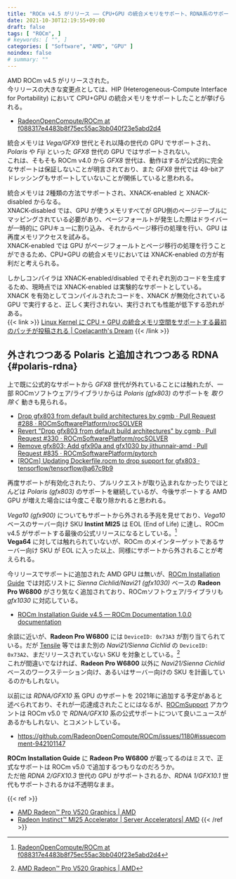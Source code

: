 ```yaml
---
title: "ROCm v4.5 がリリース ―― CPU+GPU の統合メモリをサポート、RDNA系のサポートは v5.0 に？"
date: 2021-10-30T12:19:55+09:00
draft: false
tags: [ "ROCm", ]
# keywords: [ "", ]
categories: [ "Software", "AMD", "GPU" ]
noindex: false
# summary: ""
---
```


AMD ROCm v4.5 がリリースされた。  
今リリースの大きな変更点としては、HIP (Heterogeneous-Compute Interface for Portability) において CPU+GPU の統合メモリをサポートしたことが挙げられる。  

 * [RadeonOpenCompute/ROCm at f088317e4483b8f75ec55ac3bb040f23e5abd2d4](https://github.com/RadeonOpenCompute/ROCm/tree/f088317e4483b8f75ec55ac3bb040f23e5abd2d4)

統合メモリは *Vega/GFX9* 世代とそれ以降の世代の GPU でサポートされ、*Polaris* や *Fiji* といった *GFX8* 世代の GPU ではサポートされない。  
これは、そもそも ROCm v4.0 から *GFX8* 世代は、動作はするが公式的に完全なサポートは保証しないことが明言されており、また *GFX8* 世代では 49-bitアドレッシングもサポートしていないことが関係していると思われる。  

統合メモリは 2種類の方法でサポートされ、XNACK-enabled と XNACK-disabled からなる。  
XNACK-disabled では、GPU が使うメモリすべてが GPU側のページテーブルにマッピングされている必要があり、ページフォールトが発生した際はドライバーが一時的に GPUキューに割り込み、それからページ移行の処理を行い、GPU は再度メモリアクセスを試みる。  
XNACK-enabled では GPU がページフォールトとページ移行の処理を行うことができるため、CPU+GPU の統合メモリにおいては XNACK-enabled の方が有利だと考えられる。  

しかしコンパイラは XNACK-enabled/disabled でそれぞれ別のコードを生成するため、現時点では XNACK-enabled は実験的なサポートとしている。  
XNACK を有効としてコンパイルされたコードを、XNACK が無効化されている GPU で実行すると、正しく実行されない、実行されても性能が低下する恐れがある。  
{{< link >}} [Linux Kernel に CPU + GPU の統合メモリ空間をサポートする最初のパッチが投稿される | Coelacanth's Dream](/posts/2021/01/07/add-svm-to-amdgpu-kfd/) {{< /link >}}

## 外されつつある Polaris と追加されつつある RDNA {#polaris-rdna}

上で既に公式的なサポートから *GFX8* 世代が外れていることには触れたが、一部 ROCmソフトウェア/ライブラリからは *Polaris (gfx803)* のサポートを *取り除く* 動きも見られる。  

 * [Drop gfx803 from default build architectures by cgmb · Pull Request #288 · ROCmSoftwarePlatform/rocSOLVER](https://github.com/ROCmSoftwarePlatform/rocSOLVER/pull/288)
 * [Revert "Drop gfx803 from default build architectures" by cgmb · Pull Request #330 · ROCmSoftwarePlatform/rocSOLVER](https://github.com/ROCmSoftwarePlatform/rocSOLVER/pull/330)
 * [Remove gfx803; Add gfx90a and gfx1030 by jithunnair-amd · Pull Request #835 · ROCmSoftwarePlatform/pytorch](https://github.com/ROCmSoftwarePlatform/pytorch/pull/835)
 * [[ROCm] Updating Dockerfile.rocm to drop support for gfx803 · tensorflow/tensorflow@a67c9b9](https://github.com/tensorflow/tensorflow/commit/a67c9b9a30815f7d602eb10563d1831e5863e062)

再度サポートが有効化されたり、プルリクエストが取り込まれなかったりでほとんどは *Polaris (gfx803)* のサポートを継続しているが、今後サポートする AMD GPU が増えた場合には今度こそ取り除かれると思われる。  

*Vega10 (gfx900)* についてもサポートから外される予兆を見せており、*Vega10* ベースのサーバー向け SKU **Instint MI25** は EOL (End of Life) に達し、ROCm v4.5 がサポートする最後の公式リリースになるとしている。[^mi25-eol]  
**Vega64** に対しては触れられていないが、ROCm のメインターゲットであるサーバー向け SKU が EOL に入った以上、同様にサポートから外されることが考えられる。  

[^mi25-eol]: [RadeonOpenCompute/ROCm at f088317e4483b8f75ec55ac3bb040f23e5abd2d4](https://github.com/RadeonOpenCompute/ROCm/tree/f088317e4483b8f75ec55ac3bb040f23e5abd2d4#Deprecations)

今リリースでサポートに追加された AMD GPU は無いが、[ROCm Installation Guide](https://rocmdocs.amd.com/en/latest/Installation_Guide/Installation_new.html) では対応リストに *Sienna Cichlid/Navi21 (gfx1030)* ベースの **Radeon Pro W6800** がさり気なく追加されており、ROCmソフトウェア/ライブラリも *gfx1030* に対応している。  

 * [ROCm Installation Guide v4.5 — ROCm Documentation 1.0.0 documentation](https://rocmdocs.amd.com/en/latest/Installation_Guide/Installation_new.html#confirm-you-have-a-rocm-capable-gpu)

余談に近いが、**Radeon Pro W6800** には `DeviceID: 0x73A3` が割り当てられている。だが [Tensile](https://github.com/ROCmSoftwarePlatform/Tensile) 等ではまた別の *Navi21/Sienna Cichlid* の `DeviceID: 0x73A2`、まだリリースされていない SKU を対象としている。[^73a2h]  
これが間違いでなければ、**Radeon Pro W6800** 以外に *Navi21/Sienna Cichlid* ベースのワークステーション向け、あるいはサーバー向けの SKU を計画しているのかもしれない。  

[^73a2h]: [AMD Radeon™ Pro V520 Graphics | AMD](https://www.amd.com/en/products/server-accelerators/amd-radeon-pro-v520#product-specs)

以前には *RDNA/GFX10* 系 GPU のサポートを 2021年に追加する予定があると述べられており、それが一応達成されたことにはなるが、[ROCmSupport](https://github.com/ROCmSupport) アカウントは ROCm v5.0 で *RDNA/GFX10* 系の公式サポートについて良いニュースがあるかもしれない、とコメントしている。  

 * <https://github.com/RadeonOpenCompute/ROCm/issues/1180#issuecomment-942101147>

**ROCm Installation Guide** に **Radeon Pro W6800** が載ってるのはミスで、正式なサポートは ROCm v5.0 で追加するつもりなのだろうか。  
ただ他 *RDNA 2/GFX10.3* 世代の GPU がサポートされるか、*RDNA 1/GFX10.1* 世代もサポートされるかは不透明なまま。  

{{< ref >}}
 * [AMD Radeon™ Pro V520 Graphics | AMD](https://www.amd.com/en/products/server-accelerators/amd-radeon-pro-v520#product-specs)
 * [Radeon Instinct™ MI25 Accelerator | Server Accelerators| AMD](https://www.amd.com/en/products/professional-graphics/instinct-mi25#product-specs)
{{< /ref >}}
